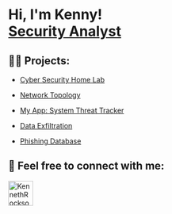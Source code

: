 <h1>Hi, I'm Kenny!<br/><a href="https://www.linkedin.com/in/kennethrockson/">Security Analyst</a>

<h2>👨‍💻 Projects:</h2>

  - [Cyber Security Home Lab](https://github.com/kennethrockson/My-Lab-Azure-Vulnerability-Management)
  
  - [Network Topology](https://github.com/kennethrockson/Network-Engineering)
    
  - [My App: System Threat Tracker](https://github.com/kennethrockson/System-Threat-Tracker)
  
  - [Data Exfiltration](https://github.com/kennethrockson/Data-Engineering)

  - [Phishing Database](https://github.com/kennethrockson/Phish-Database)



<h2> 🤳 Feel free to connect with me:</h2>

[<img align="left" alt="KennethRockson | LinkedIn" width="50px" src="https://cdn.jsdelivr.net/npm/simple-icons@v3/icons/linkedin.svg" />][linkedin]

[linkedin]: https://www.linkedin.com/in/kennethrockson


